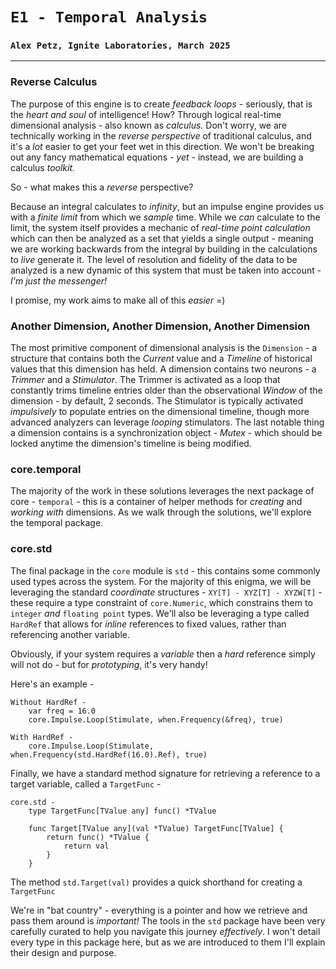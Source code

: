 # `E1 - Temporal Analysis`
### `Alex Petz, Ignite Laboratories, March 2025`

---

### Reverse Calculus

The purpose of this engine is to create _feedback loops_ - seriously, that is the _heart and soul_ of intelligence!
How?  Through logical real-time dimensional analysis - also known as _calculus._  Don't worry, we are technically 
working in the _reverse perspective_ of traditional calculus, and it's a _lot_ easier to get your feet wet in this 
direction.  We won't be breaking out any fancy mathematical equations - _yet_ - instead, we are building a calculus _toolkit._

So - what makes this a _reverse_ perspective?  

Because an integral calculates to _infinity_, but an impulse engine provides us with a _finite limit_ from which we
_sample_ time.  While we _can_ calculate to the limit, the system itself provides a mechanic of _real-time point calculation_
which can then be analyzed as a set that yields a single output - meaning we are working backwards from the integral by
building in the calculations to _live_ generate it.  The level of resolution and fidelity of the data to be analyzed is
a new dynamic of this system that must be taken into account - _I'm just the messenger!_

I promise, my work aims to make all of this _easier_ =)

### Another Dimension, Another Dimension, Another Dimension

The most primitive component of dimensional analysis is the `Dimension` - a structure that contains both the _Current_ 
value and a _Timeline_ of historical values that this dimension has held.  A dimension contains two neurons - a _Trimmer_
and a _Stimulator_.  The Trimmer is activated as a loop that constantly trims timeline entries older than the observational
_Window_ of the dimension - by default, 2 seconds.  The Stimulator is typically activated _impulsively_ to populate entries on 
the dimensional timeline, though more advanced analyzers can leverage _looping_ stimulators. The last notable thing a dimension 
contains is a synchronization object - _Mutex_ - which should be locked anytime the dimension's timeline is being modified.

### core.temporal

The majority of the work in these solutions leverages the next package of core - `temporal` - this is a container of helper
methods for _creating_ and _working with_ dimensions.  As we walk through the solutions, we'll explore the temporal package.

### core.std

The final package in the `core` module is `std` - this contains some commonly used types across the system.  For the majority
of this enigma, we will be leveraging the standard _coordinate_ structures - `XY[T] - XYZ[T] - XYZW[T]` - these require a type
constraint of `core.Numeric`, which constrains them to `integer` _and_ `floating point` types.  We'll also be leveraging
a type called `HardRef` that allows for _inline_ references to fixed values, rather than referencing another variable.

Obviously, if your system requires a _variable_ then a _hard_ reference simply will not do - but for _prototyping_, it's 
very handy!

Here's an example -

    Without HardRef -
        var freq = 16.0
        core.Impulse.Loop(Stimulate, when.Frequency(&freq), true)

    With HardRef -
        core.Impulse.Loop(Stimulate, when.Frequency(std.HardRef(16.0).Ref), true)

Finally, we have a standard method signature for retrieving a reference to a target variable, called a `TargetFunc` -

    core.std -
        type TargetFunc[TValue any] func() *TValue
        
        func Target[TValue any](val *TValue) TargetFunc[TValue] {
            return func() *TValue {
                return val
            }
        }

The method `std.Target(val)` provides a quick shorthand for creating a `TargetFunc`

We're in "bat country" - everything is a pointer and how we retrieve and pass them around is _important!_  The tools
in the `std` package have been very carefully curated to help you navigate this journey _effectively_.  I won't detail
every type in this package here, but as we are introduced to them I'll explain their design and purpose.